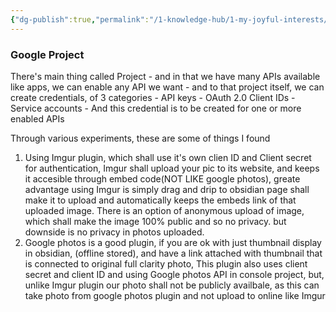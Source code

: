 ```yaml
---
{"dg-publish":true,"permalink":"/1-knowledge-hub/1-my-joyful-interests/tech/obsidian-plugins-and-synch-learnings/","noteIcon":""}
---
```


### Google Project
There's main thing called Project
	-  and in that we have many APIs available like apps, we can enable any API we want
	-  and to that project itself, we can create credentials, of 3 categories
		- API keys
		- OAuth 2.0 Client IDs
		- Service accounts
	- And this credential is to be created for one or more enabled APIs

Through various experiments, these are some of things I found
1. Using Imgur plugin, which shall use it's own clien ID and Client secret for authentication, Imgur shall upload your pic to its website, and keeps it accesible through embed code(NOT LIKE google photos), greate advantage using Imgur is simply drag and drip to obsidian page shall make it to upload and automatically keeps the embeds link of that uploaded image. There is an option of anonymous upload of image, which shall make the image 100% public and so no privacy. but downside is no privacy in photos uploaded.
2. Google photos is a good plugin, if you are ok with just thumbnail display in obsidian, (offline stored), and have a link attached with thumbnail that is connected to original full clarity photo, This plugin also uses client secret and client ID and using Google photos API in console project, but, unlike Imgur plugin our photo shall not be publicly availbale, as this can take photo from google photos plugin and not upload to online like Imgur








